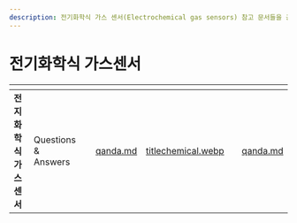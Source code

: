 ```yaml
---
description: 전기화학식 가스 센서(Electrochemical gas sensors) 참고 문서들을 공유하고있습니다.
---
```


# 전기화학식 가스센서


<table data-column-title-hidden data-view="cards"><thead><tr><th></th><th></th><th></th><th data-hidden data-type="content-ref"></th><th data-hidden data-card-cover data-type="files"></th><th data-hidden data-type="content-ref"></th><th data-hidden data-card-target data-type="content-ref"></th></tr></thead>
<tbody>

<tr><td><strong>전지화학식 가스센서</strong></td>
<td>Questions & Answers</td>
<td></td>
<td><a href="qanda.md">qanda.md</a></td>
<td><a href="image/titlechemical.webp">titlechemical.webp</a></td>
<td></td>
<td><a href="qanda.md">qanda.md</a></td></tr>

</tbody></table>